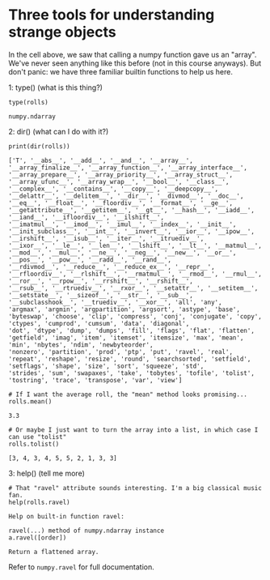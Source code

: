 # Three tools for understanding strange objects
In the cell above, we saw that calling a numpy function gave us an "array". We've never seen anything like this before (not in this course anyways). But don't panic: we have three familiar
builtin functions to help us here.

1: type() (what is this thing?)

    type(rolls)

    numpy.ndarray


2: dir() (what can I do with it?)

    print(dir(rolls))

    ['T', '__abs__', '__add__', '__and__', '__array__', '__array_finalize__', '__array_function__', '__array_interface__', '__array_prepare__', '__array_priority__', '__array_struct__',
    '__array_ufunc__', '__array_wrap__', '__bool__', '__class__', '__complex__', '__contains__', '__copy__', '__deepcopy__', '__delattr__', '__delitem__', '__dir__', '__divmod__', '__doc__',
    '__eq__', '__float__', '__floordiv__', '__format__', '__ge__', '__getattribute__', '__getitem__', '__gt__', '__hash__', '__iadd__', '__iand__', '__ifloordiv__', '__ilshift__',
    '__imatmul__', '__imod__', '__imul__', '__index__', '__init__', '__init_subclass__', '__int__', '__invert__', '__ior__', '__ipow__', '__irshift__', '__isub__', '__iter__', '__itruediv__',
    '__ixor__', '__le__', '__len__', '__lshift__', '__lt__', '__matmul__', '__mod__', '__mul__', '__ne__', '__neg__', '__new__', '__or__', '__pos__', '__pow__', '__radd__', '__rand__',
    '__rdivmod__', '__reduce__', '__reduce_ex__', '__repr__', '__rfloordiv__', '__rlshift__', '__rmatmul__', '__rmod__', '__rmul__', '__ror__', '__rpow__', '__rrshift__', '__rshift__',
    '__rsub__', '__rtruediv__', '__rxor__', '__setattr__', '__setitem__', '__setstate__', '__sizeof__', '__str__', '__sub__', '__subclasshook__', '__truediv__', '__xor__', 'all', 'any',
    'argmax', 'argmin', 'argpartition', 'argsort', 'astype', 'base', 'byteswap', 'choose', 'clip', 'compress', 'conj', 'conjugate', 'copy', 'ctypes', 'cumprod', 'cumsum', 'data', 'diagonal',
    'dot', 'dtype', 'dump', 'dumps', 'fill', 'flags', 'flat', 'flatten', 'getfield', 'imag', 'item', 'itemset', 'itemsize', 'max', 'mean', 'min', 'nbytes', 'ndim', 'newbyteorder',
    'nonzero', 'partition', 'prod', 'ptp', 'put', 'ravel', 'real', 'repeat', 'reshape', 'resize', 'round', 'searchsorted', 'setfield', 'setflags', 'shape', 'size', 'sort', 'squeeze', 'std',
    'strides', 'sum', 'swapaxes', 'take', 'tobytes', 'tofile', 'tolist', 'tostring', 'trace', 'transpose', 'var', 'view']

    # If I want the average roll, the "mean" method looks promising...
    rolls.mean()

    3.3

    # Or maybe I just want to turn the array into a list, in which case I can use "tolist"
    rolls.tolist()

    [3, 4, 3, 4, 5, 5, 2, 1, 3, 3]


3: help() (tell me more)

    # That "ravel" attribute sounds interesting. I'm a big classical music fan.
    help(rolls.ravel)

    Help on built-in function ravel:

    ravel(...) method of numpy.ndarray instance
    a.ravel([order])
    
    Return a flattened array.
    
Refer to `numpy.ravel` for full documentation.
    
